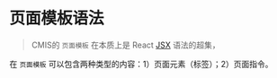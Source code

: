 # 页面模板语法

> CMIS的 ```页面模板``` 在本质上是 React [JSX](#https://facebook.github.io/react/docs/jsx-in-depth.html) 语法的超集，

在 ```页面模板``` 可以包含两种类型的内容：1）页面元素（标签）；2）页面指令。

